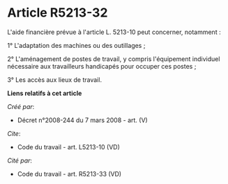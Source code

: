 # Article R5213-32

L'aide financière prévue à l'article L. 5213-10 peut concerner, notamment : 

1° L'adaptation des machines ou des outillages ; 

2° L'aménagement de postes de travail, y compris l'équipement individuel nécessaire aux travailleurs handicapés pour occuper
ces postes ; 

3° Les accès aux lieux de travail.

**Liens relatifs à cet article**

_Créé par_:

  - Décret n°2008-244 du 7 mars 2008 - art. (V)

_Cite_:

  - Code du travail - art. L5213-10 (VD)

_Cité par_:

  - Code du travail - art. R5213-33 (VD)
